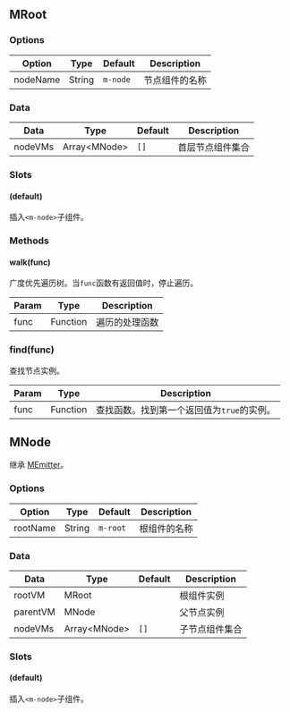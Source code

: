 ## MRoot

### Options

| Option | Type | Default | Description |
| ------ | ---- | ------- | ----------- |
| nodeName | String | `m-node` | 节点组件的名称 |

### Data

| Data | Type | Default | Description |
| ---- | ---- | ------- | ----------- |
| nodeVMs | Array\<MNode\> | `[]` | 首层节点组件集合 |

### Slots

#### (default)

插入`<m-node>`子组件。

### Methods

#### walk(func)

广度优先遍历树。当`func`函数有返回值时，停止遍历。

| Param | Type | Description |
| ----- | ---- | ----------- |
| func | Function | 遍历的处理函数 |

### find(func)

查找节点实例。

| Param | Type | Description |
| ----- | ---- | ----------- |
| func | Function | 查找函数。找到第一个返回值为`true`的实例。 |

## MNode

继承 [MEmitter](../m-emitter)。

### Options

| Option | Type | Default | Description |
| ------ | ---- | ------- | ----------- |
| rootName | String | `m-root` | 根组件的名称 |

### Data

| Data | Type | Default | Description |
| ---- | ---- | ------- | ----------- |
| rootVM | MRoot |  | 根组件实例 |
| parentVM | MNode |  | 父节点实例 |
| nodeVMs | Array\<MNode\> | `[]` | 子节点组件集合 |

### Slots

#### (default)

插入`<m-node>`子组件。
